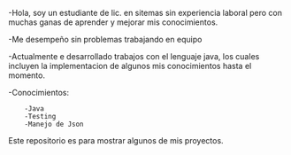 -Hola, soy un estudiante de lic. en sitemas sin experiencia laboral 
pero con muchas ganas de aprender y mejorar mis conocimientos.

-Me desempeño sin problemas trabajando en equipo

-Actualmente e desarrollado trabajos con el lenguaje java, los cuales 
incluyen la implementacion de algunos mis conocimientos hasta el momento.

-Conocimientos:

        -Java
        -Testing
        -Manejo de Json

Este repositorio es para mostrar algunos de mis proyectos.
